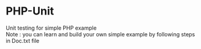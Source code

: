 # PHP-Unit
Unit testing for simple PHP example <br />
Note : you can learn and build your own simple example by following steps in Doc.txt file
